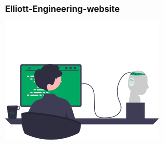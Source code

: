 # Elliott-Engineering-website

![small image of a man typing at a computer. Should convey a techy feeling](src/frontend/demo-app/src/Resources/HomePageImage.png)
